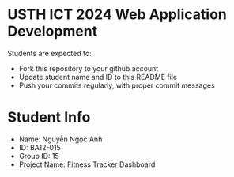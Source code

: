 USTH ICT 2024 Web Application Development
=====================================================

Students are expected to:

* Fork this repository to your github account
* Update student name and ID to this README file
* Push your commits regularly, with proper commit messages

Student Info
=======================

* Name: Nguyễn Ngọc Anh
* ID: BA12-015
* Group ID: 15
* Project Name: Fitness Tracker Dashboard
